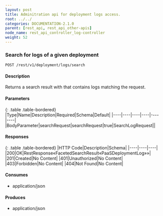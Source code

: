 ```yaml
---
layout: post
title: Adminitration api for deployment logs access.
root: ../../
categories: DOCUMENTATION-2.1.0
parent: [rest_api, rest_api_other-apis]
node_name: rest_api_controller_log-controller
weight: 52
---
```


### Search for logs of a given deployment
```
POST /rest/v1/deployment/logs/search
```

#### Description

Returns a search result with that contains logs matching the request. 

#### Parameters

{: .table .table-bordered}
|Type|Name|Description|Required|Schema|Default|
|----|----|----|----|----|----|
|BodyParameter|searchRequest|searchRequest|true|SearchLogRequest||


#### Responses

{: .table .table-bordered}
|HTTP Code|Description|Schema|
|----|----|----|
|200|OK|RestResponse«FacetedSearchResult«PaaSDeploymentLog»»|
|201|Created|No Content|
|401|Unauthorized|No Content|
|403|Forbidden|No Content|
|404|Not Found|No Content|


#### Consumes

* application/json

#### Produces

* application/json

